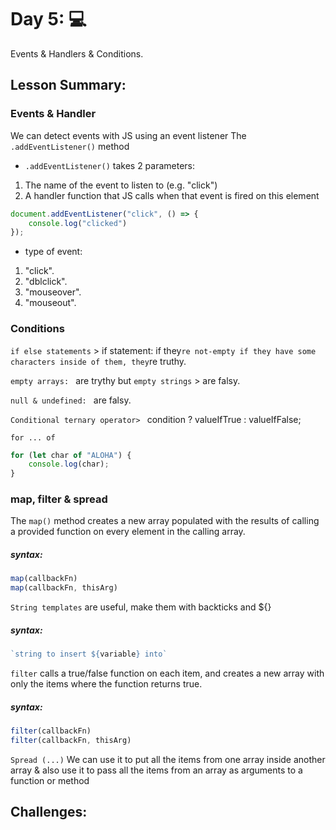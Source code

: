 # Day 5: 💻

Events & Handlers & Conditions.

## Lesson Summary:

### **Events & Handler**

We can detect events with JS using an event listener The `.addEventListener()` method
- `.addEventListener()` takes 2 parameters:
1. The name of the event to listen to (e.g. "click")
2. A handler function that JS calls when that event is fired on this element

```javascript 
document.addEventListener("click", () => {
    console.log("clicked")
});
```

- type of event:
1. "click".
2. "dblclick".
3. "mouseover".
4. "mouseout".

### **Conditions**

`if else statements` > if statement: if they`re not-empty if they have some characters inside of them, they`re truthy.

`empty arrays: ` are trythy but `empty strings` > are falsy.

`null & undefined: `  are falsy.

`Conditional ternary operator> ` condition ? valueIfTrue : valueIfFalse;

`for ... of`

```javascript
for (let char of "ALOHA") {
    console.log(char); 
}
```

### **map, filter & spread**

The `map()` method creates a new array populated with the results of calling a provided function on every element in the calling array.

##### syntax:

```javascript
map(callbackFn)
map(callbackFn, thisArg)
```

`String templates` are useful, make them with backticks and ${} 

##### syntax:

```javascript
`string to insert ${variable} into`
```

`filter` calls a true/false function on each item, and creates a new array with only the items where the function returns true.

##### syntax:

```javascript
filter(callbackFn)
filter(callbackFn, thisArg)
```
`Spread (...)` We can use it to put all the items from one array inside another array & also use it to pass all the items from an array as arguments to a function or method


## Challenges:




